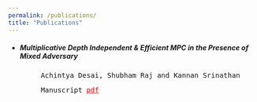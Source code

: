 ```yaml
---
permalink: /publications/
title: "Publications"
---
```

<ul>
<li><h5>Multiplicative Depth Independent & Efficient MPC in the Presence of Mixed Adversary</h5>
<pre>     Achintya Desai, Shubham Raj and Kannan Srinathan</pre>
<pre>     Manuscript <a href="https://eprint.iacr.org/2020/1337" style="color:red;">pdf</a></pre></li>
</ul>
